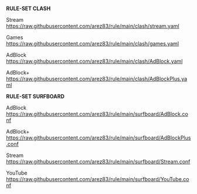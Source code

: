 **RULE-SET CLASH**

Stream
https://raw.githubusercontent.com/arez83/rule/main/clash/stream.yaml

Games
https://raw.githubusercontent.com/arez83/rule/main/clash/games.yaml

AdBlock
https://raw.githubusercontent.com/arez83/rule/main/clash/AdBlock.yaml

AdBlock+
https://raw.githubusercontent.com/arez83/rule/main/clash/AdBlockPlus.yaml

**RULE-SET SURFBOARD**

AdBlock
https://raw.githubusercontent.com/arez83/rule/main/surfboard/AdBlock.conf

AdBlock+
https://raw.githubusercontent.com/arez83/rule/main/surfboard/AdBlockPlus.conf

Stream
https://raw.githubusercontent.com/arez83/rule/main/surfboard/Stream.conf

YouTube
https://raw.githubusercontent.com/arez83/rule/main/surfboard/YouTube.conf
